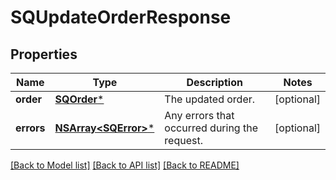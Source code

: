 # SQUpdateOrderResponse

## Properties
Name | Type | Description | Notes
------------ | ------------- | ------------- | -------------
**order** | [**SQOrder***](SQOrder.md) | The updated order. | [optional] 
**errors** | [**NSArray&lt;SQError&gt;***](SQError.md) | Any errors that occurred during the request. | [optional] 

[[Back to Model list]](../README.md#documentation-for-models) [[Back to API list]](../README.md#documentation-for-api-endpoints) [[Back to README]](../README.md)


